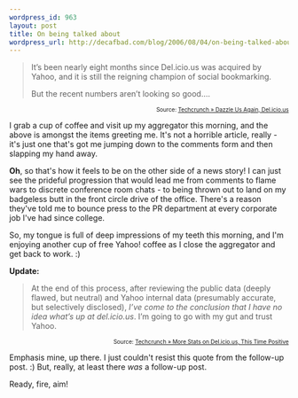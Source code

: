```yaml
--- 
wordpress_id: 963
layout: post
title: On being talked about
wordpress_url: http://decafbad.com/blog/2006/08/04/on-being-talked-about
---
```

<blockquote>
It’s been nearly eight months since Del.icio.us was acquired by Yahoo, and it is still the reigning champion of social bookmarking.

But the recent numbers aren’t looking so good....
</blockquote>
<div style="font-size: x-small; text-align: right">Source: <a href="http://www.techcrunch.com/2006/08/04/dazzle-us-again-delicious/">Techcrunch » Dazzle Us Again, Del.icio.us</a></div>

I grab a cup of coffee and visit up my aggregator this morning, and the above is amongst the items greeting me.  It's not a horrible article, really - it's just one that's got me jumping down to the comments form and then slapping my hand away.

<b>Oh</b>, so that's how it feels to be on the other side of a news story!  I can just see the prideful progression that would lead me from comments to flame wars to discrete conference room chats - to being thrown out to land on my badgeless butt in the front circle drive of the office.  There's a reason they've told me to bounce press to the PR department at every corporate job I've had since college.

So, my tongue is full of deep impressions of my teeth this morning, and I'm enjoying another cup of free Yahoo! coffee as I close the aggregator and get back to work.  :)

<b>Update:</b><blockquote>At the end of this process, after reviewing the public data (deeply flawed, but neutral) and Yahoo internal data (presumably accurate, but selectively disclosed), <i>I’ve come to the conclusion that I have no idea what’s up at del.icio.us</i>. I’m going to go with my gut and trust Yahoo.</blockquote>
<div style="font-size: x-small; text-align: right">Source: <a href="http://www.techcrunch.com/2006/08/04/more-stats-on-delicious-this-time-positive/">Techcrunch » More Stats on Del.icio.us, This Time Positive</a></div>

Emphasis mine, up there.  I just couldn't resist this quote from the follow-up post.  :)  But, really, at least there <i>was</i> a follow-up post.

Ready, fire, aim!
